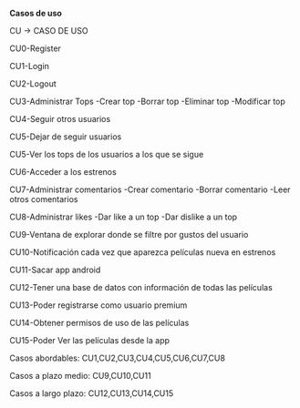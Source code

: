 **Casos de uso**

CU -> CASO DE USO

CU0-Register

CU1-Login

CU2-Logout

CU3-Administrar Tops
	-Crear top
	-Borrar top
	-Eliminar top
	-Modificar top
	
CU4-Seguir otros usuarios 

CU5-Dejar de seguir usuarios

CU5-Ver los tops de los usuarios a los que se sigue

CU6-Acceder a los estrenos 

CU7-Administrar comentarios
	-Crear comentario
	-Borrar comentario
	-Leer otros comentarios
	
CU8-Administrar likes
	-Dar like a un top
	-Dar dislike a un top
	
CU9-Ventana de explorar donde se filtre por gustos del usuario

CU10-Notificación cada vez que aparezca películas nueva en estrenos

CU11-Sacar app android

CU12-Tener una base de datos con información de todas las películas

CU13-Poder registrarse como usuario premium

CU14-Obtener permisos de uso de las películas

CU15-Poder Ver las películas desde la app

Casos abordables: CU1,CU2,CU3,CU4,CU5,CU6,CU7,CU8

Casos a plazo medio: CU9,CU10,CU11

Casos a largo plazo: CU12,CU13,CU14,CU15
